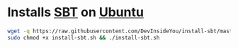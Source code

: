 # Installs [SBT](https://www.scala-sbt.org/) on [Ubuntu](https://www.ubuntu.com/)

```bash
wget -q https://raw.githubusercontent.com/DevInsideYou/install-sbt/master/install-sbt.sh
sudo chmod +x install-sbt.sh && ./install-sbt.sh
```
